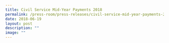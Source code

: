```yaml
---
title: Civil Service Mid‑Year Payments 2018
permalink: /press-room/press-releases/civil-service-mid-year-payments-2018/
date: 2018-06-19
layout: post
description: ""
image: ""
---
```

